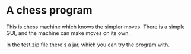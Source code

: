 # A chess program

This is chess machine which knows the simpler moves.
There is a simple GUI, and the machine can make moves on its own.

In the test.zip file there's a jar, which you can try the program with.


